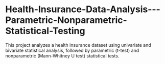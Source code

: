 # Health-Insurance-Data-Analysis---Parametric-Nonparametric-Statistical-Testing
This project analyzes a health insurance dataset using univariate and bivariate statistical analysis, followed by parametric (t-test) and nonparametric (Mann-Whitney U test) statistical tests.
